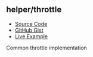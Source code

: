 ## helper/throttle

- [Source Code](../../lib/helper/throttle.dart)
- [GitHub Gist](https://gist.github.com/lopo12123/515e6de3232557b2bc5818375d3c3961)
- [Live Example](https://dartpad.dev/?id=515e6de3232557b2bc5818375d3c3961&run=true&channel=stable)

Common throttle implementation